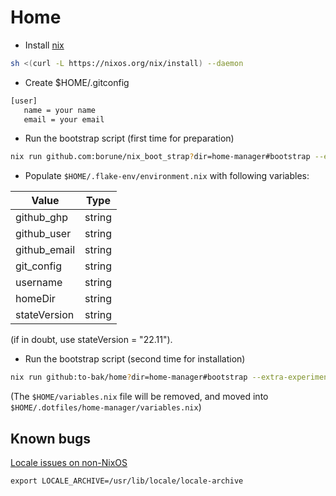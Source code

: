 # Home

* Install [nix](https://nixos.org/download.html)
```sh
sh <(curl -L https://nixos.org/nix/install) --daemon
```

* Create $HOME/.gitconfig
```sh
[user]
   name = your name
   email = your email
```

* Run the bootstrap script (first time for preparation)
```sh
nix run github.com:borune/nix_boot_strap?dir=home-manager#bootstrap --extra-experimental-features "nix-command flakes"
```

* Populate `$HOME/.flake-env/environment.nix` with following variables:

| Value        | Type   |
|--------------|--------|
| github_ghp   | string |
| github_user  | string |
| github_email | string |
| git_config   | string |
| username     | string |
| homeDir      | string |
| stateVersion | string |

(if in doubt, use stateVersion = "22.11").

* Run the bootstrap script (second time for installation)
```sh
nix run github:to-bak/home?dir=home-manager#bootstrap --extra-experimental-features "nix-command flakes"
```
(The `$HOME/variables.nix` file will be removed, and moved into `$HOME/.dotfiles/home-manager/variables.nix`)

## Known bugs

[Locale issues on non-NixOS](https://nixos.wiki/wiki/Locales)
```
export LOCALE_ARCHIVE=/usr/lib/locale/locale-archive
```
